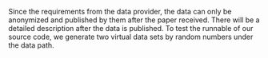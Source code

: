 Since the requirements from the data provider, the data can only be anonymized and published by them after the paper received. There will be a detailed description after the data is published.
To test the runnable of our source code, we generate two virtual data sets by random numbers under the data path.
